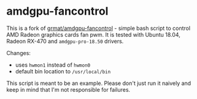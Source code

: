 # amdgpu-fancontrol

This is a fork of [grmat/amdgpu-fancontrol](https://github.com/grmat/amdgpu-fancontrol) - simple bash script to control AMD Radeon graphics cards fan pwm.
It is tested with Ubuntu 18.04, Radeon RX-470 and `amdgpu-pro-18.50` drivers.

Changes:
- uses `hwmon1` instead of `hwmon0`
- default bin location to `/usr/local/bin`

This script is meant to be an example. Please don't just run it naively and keep in mind that I'm not responsible for failures.